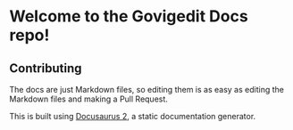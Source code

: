 # Welcome to the Govigedit Docs repo!

## Contributing

The docs are just Markdown files, so editing them is as easy as editing the Markdown files and making a Pull Request. 

This is built using [Docusaurus 2](https://docusaurus.io/), a static documentation generator.
